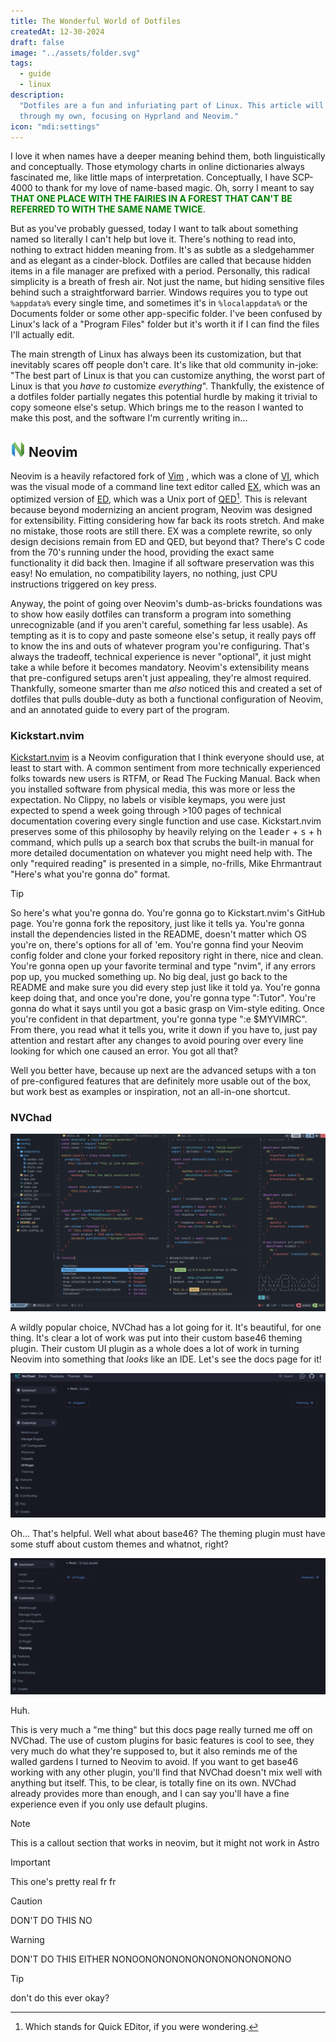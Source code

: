 ```yaml
---
title: The Wonderful World of Dotfiles
createdAt: 12-30-2024
draft: false
image: "../assets/folder.svg"
tags:
  - guide
  - linux
description:
  "Dotfiles are a fun and infuriating part of Linux. This article will guide you
  through my own, focusing on Hyprland and Neovim."
icon: "mdi:settings"
---
```


I love it when names have a deeper meaning behind them, both linguistically and
conceptually. Those etymology charts in online dictionaries always fascinated
me, like little maps of interpretation. Conceptually, I have SCP-4000 to thank
for my love of name-based magic. Oh, sorry I meant to say
<span style='color:green; font-weight: bold;'>THAT ONE PLACE WITH THE FAIRIES IN
A FOREST THAT CAN'T BE REFERRED TO WITH THE SAME NAME TWICE</span>.

But as you've probably guessed, today I want to talk about something named so
literally I can't help but love it. There's nothing to read into, nothing to
extract hidden meaning from. It's as subtle as a sledgehammer and as elegant as
a cinder-block. Dotfiles are called that because hidden items in a file manager
are prefixed with a period. Personally, this radical simplicity is a breath of
fresh air. Not just the name, but hiding sensitive files behind such a
straightforward barrier. Windows requires you to type out `%appdata%` every
single time, and sometimes it's in `%localappdata%` or the Documents folder or
some other app-specific folder. I've been confused by Linux's lack of a "Program
Files" folder but it's worth it if I can find the files I'll actually edit.

The main strength of Linux has always been its customization, but that
inevitably scares off people don't care. It's like that old community in-joke:
"The best part of Linux is that you can customize anything, the worst part of
Linux is that you _have to_ customize _everything_". Thankfully, the existence
of a dotfiles folder partially negates this potential hurdle by making it
trivial to copy someone else's setup. Which brings me to the reason I wanted to
make this post, and the software I'm currently writing in...

## ![Neovim logo](../assets/devicon--neovim.svg) Neovim

Neovim is a heavily refactored fork of
[Vim](<https://en.wikipedia.org/wiki/Vim_(text_editor)>) , which was a clone of
[VI](<https://en.wikipedia.org/wiki/Vi_(text_editor)>), which was the visual
mode of a command line text editor called
[EX](<https://en.wikipedia.org/wiki/Ex_(text_editor)>), which was an optimized
version of [ED](<https://en.wikipedia.org/wiki/Ed_(software)>), which was a Unix
port of [QED](<https://en.wikipedia.org/wiki/QED_(text_editor)>)[^1]. This is
relevant because beyond modernizing an ancient program, Neovim was designed for
extensibility. Fitting considering how far back its roots stretch. And make no
mistake, those roots are still there. EX was a complete rewrite, so only design
decisions remain from ED and QED, but beyond that? There's C code from the 70's
running under the hood, providing the exact same functionality it did back then.
Imagine if all software preservation was this easy! No emulation, no
compatibility layers, no nothing, just CPU instructions triggered on key press.

[^1]: Which stands for Quick EDitor, if you were wondering.

Anyway, the point of going over Neovim's dumb-as-bricks foundations was to show
how easily dotfiles can transform a program into something unrecognizable (and
if you aren't careful, something far less usable). As tempting as it is to copy
and paste someone else's setup, it really pays off to know the ins and outs of
whatever program you're configuring. That's always the tradeoff, technical
experience is never "optional", it just might take a while before it becomes
mandatory. Neovim's extensibility means that pre-configured setups aren't just
appealing, they're almost required. Thankfully, someone smarter than me _also_
noticed this and created a set of dotfiles that pulls double-duty as both a
functional configuration of Neovim, and an annotated guide to every part of the
program.

### Kickstart.nvim

[Kickstart.nvim](https://github.com/nvim-lua/kickstart.nvim) is a Neovim
configuration that I think everyone should use, at least to start with. A common
sentiment from more technically experienced folks towards new users is RTFM, or
Read The Fucking Manual. Back when you installed software from physical media,
this was more or less the expectation. No Clippy, no labels or visible keymaps,
you were just expected to spend a week going through >100 pages of technical
documentation covering every single function and use case. Kickstart.nvim
preserves some of this philosophy by heavily relying on the <kbd>leader</kbd> +
<kbd>s</kbd> + <kbd>h</kbd> command, which pulls up a search box that scrubs the
built-in manual for more detailed documentation on whatever you might need help
with. The only "required reading" is presented in a simple, no-frills, Mike
Ehrmantraut "Here's what you're gonna do" format.

> [!tip]
>
> So here's what you're gonna do. You're gonna go to Kickstart.nvim's GitHub
> page. You're gonna fork the repository, just like it tells ya. You're gonna
> install the dependencies listed in the README, doesn't matter which OS you're
> on, there's options for all of 'em. You're gonna find your Neovim config
> folder and clone your forked repository right in there, nice and clean. You're
> gonna open up your favorite terminal and type "nvim", if any errors pop up,
> you mucked something up. No big deal, just go back to the README and make sure
> you did every step just like it told ya. You're gonna keep doing that, and
> once you're done, you're gonna type ":Tutor". You're gonna do what it says
> until you got a basic grasp on Vim-style editing. Once you're confident in
> that department, you're gonna type ":e $MYVIMRC". From there, you read what it
> tells you, write it down if you have to, just pay attention and restart after
> any changes to avoid pouring over every line looking for which one caused an
> error. You got all that?

Well you better have, because up next are the advanced setups with a ton of
pre-configured features that are definitely more usable out of the box, but work
best as examples or inspiration, not an all-in-one shortcut.

### NVChad

![NVChad's default UI, editing a Typescript file](../assets/nvchad.webp)

A wildly popular choice, NVChad has a lot going for it. It's beautiful, for one
thing. It's clear a lot of work was put into their custom base46 theming plugin.
Their custom UI plugin as a whole does a lot of work in turning Neovim into
something that _looks_ like an IDE. Let's see the docs page for it!

![NVChad's docs page for NVUI with a single bullet point reading "Read :h nvui"](../assets/nvui.png)

Oh... That's helpful. Well what about base46? The theming plugin must have some
stuff about custom themes and whatnot, right?

![NVChad's docs page for base46 with a single bullet point reading "Read :h nvui.base46"](../assets/base46.png)

Huh.

This is very much a "me thing" but this docs page really turned me off on
NVChad. The use of custom plugins for basic features is cool to see, they very
much do what they're supposed to, but it also reminds me of the walled gardens I
turned to Neovim to avoid. If you want to get base46 working with any other
plugin, you'll find that NVChad doesn't mix well with anything but itself. This,
to be clear, is totally fine on its own. NVChad already provides more than
enough, and I can say you'll have a fine experience even if you only use default
plugins.

> [!note]
>
> This is a callout section that works in neovim, but it might not work in Astro

> [!important]
>
> This one's pretty real fr fr

> [!caution]
>
> DON'T DO THIS NO

> [!warning]
>
> DON'T DO THIS EITHER NONOONONONONONONONONONONONO

> [!tip]
>
> don't do this ever okay?
